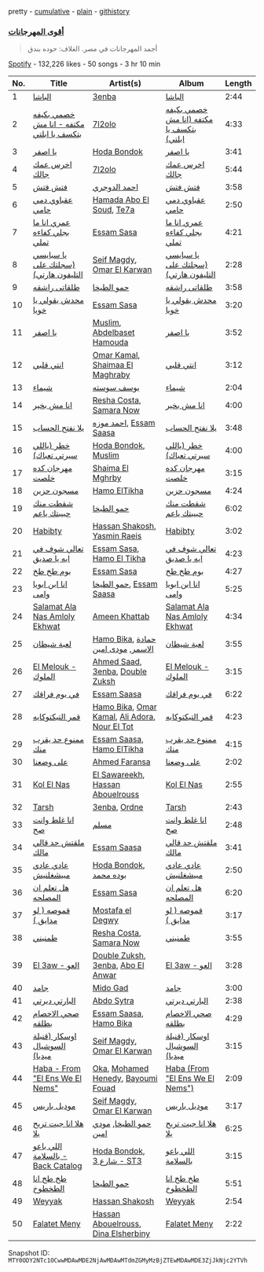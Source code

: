 pretty - [cumulative](/playlists/cumulative/37i9dQZF1DX4qF0846GNk8.md) - [plain](/playlists/plain/37i9dQZF1DX4qF0846GNk8) - [githistory](https://github.githistory.xyz/mackorone/spotify-playlist-archive/blob/main/playlists/plain/37i9dQZF1DX4qF0846GNk8)

### [أقوى المهرجانات](https://open.spotify.com/playlist/37i9dQZF1DX4qF0846GNk8)

> أجمد المهرجانات في مصر\. الغلاف: حوده بندق

[Spotify](https://open.spotify.com/user/spotify) - 132,226 likes - 50 songs - 3 hr 10 min

| No. | Title | Artist(s) | Album | Length |
|---|---|---|---|---|
| 1 | [الباشا](https://open.spotify.com/track/1qh5fjEI0AwX2QikxLwZLi) | [3enba](https://open.spotify.com/artist/4U7K3Xm1CXe5FpBGYUcHUZ) | [الباشا](https://open.spotify.com/album/5f8WADVIGDIr3nrlVATVJl) | 2:44 |
| 2 | [خصمي بكيفه مكتفه \- انا مش بتكسف يا ابلتي](https://open.spotify.com/track/3Kroxt7mnIUfSDFGpWF5yJ) | [7l2olo](https://open.spotify.com/artist/6ZgtIJDAZHRNfnkSZI1oJt) | [خصمي بكيفه مكتفه \(انا مش بتكسف يا ابلتي\)](https://open.spotify.com/album/369scONG77YROb5sy7AnTt) | 4:33 |
| 3 | [يا اصفر](https://open.spotify.com/track/4zYPnTQw16Ep4dEEgvjQTu) | [Hoda Bondok](https://open.spotify.com/artist/3fyqTnSY7KwpOnO6zdHPVH) | [يا اصفر](https://open.spotify.com/album/4enUdXXUFYoWg5I6TlKWE6) | 3:41 |
| 4 | [اخرس عمك جالك](https://open.spotify.com/track/7xY05LQHDQJFxvZrEzStsY) | [7l2olo](https://open.spotify.com/artist/6ZgtIJDAZHRNfnkSZI1oJt) | [اخرس عمك جالك](https://open.spotify.com/album/6FaNLCBZEMml6pu9shmRPc) | 5:44 |
| 5 | [فتش فتش](https://open.spotify.com/track/6xT8RMc5S88Rfs82YZwmXm) | [احمد الدوجري](https://open.spotify.com/artist/4tPw8P1LjszW37cRa0asVA) | [فتش فتش](https://open.spotify.com/album/78b0ANL8qcCLnUr39MK2bt) | 3:58 |
| 6 | [عقباوي دمي حامي](https://open.spotify.com/track/589yxRQaTsgjX23dBtgaIz) | [Hamada Abo El Soud](https://open.spotify.com/artist/46Mk53pIP0buQqvhKNlsAH), [Te7a](https://open.spotify.com/artist/5upPnqjYhTrlCrxCwQqTyC) | [عقباوي دمي حامي](https://open.spotify.com/album/46ThkQd2YDMj6yFH1DZaWE) | 2:50 |
| 7 | [عمري انا ما بجلي كفاءه تملي](https://open.spotify.com/track/18edBOhWy8oHrKYSpxzrgV) | [Essam Sasa](https://open.spotify.com/artist/2KjiHtx0h8tyJXbg8aYRgu) | [عمري انا ما بجلي كفاءه تملي](https://open.spotify.com/album/3ykZCZ4P3JUHOIGT5WdKD2) | 4:21 |
| 8 | [يا سبايسي \(سجلتك على التليفون هارتي\)](https://open.spotify.com/track/5RmuMcCHkMTkos8SdnRohq) | [Seif Magdy](https://open.spotify.com/artist/36QfEZXB5iGSrD0SxwRNkE), [Omar El Karwan](https://open.spotify.com/artist/2Ggdg8zHMqZpLyvlGS41Zr) | [يا سبايسي \(سجلتك على التليفون هارتي\)](https://open.spotify.com/album/7jvcy3vt3Jc5JaBiGS9vJO) | 2:28 |
| 9 | [طلقاتى راشقه](https://open.spotify.com/track/4zMOcP4as07aQl2MY14Raf) | [حمو الطيخا](https://open.spotify.com/artist/5ti8g7X1OG2lGsagt6GB3t) | [طلقاتى راشقه](https://open.spotify.com/album/2l85aOtYtkfIecw0UJDnRW) | 3:58 |
| 10 | [محدش يقولي يا خويا](https://open.spotify.com/track/5WMk2uxBimKwASfmSLW4v6) | [Essam Sasa](https://open.spotify.com/artist/2KjiHtx0h8tyJXbg8aYRgu) | [محدش يقولي يا خويا](https://open.spotify.com/album/4mE3FVSR0PDqA7rodta9Sk) | 3:20 |
| 11 | [يا اصفر](https://open.spotify.com/track/5GGtKquPqPbdlom5OBeLqT) | [Muslim](https://open.spotify.com/artist/63OMTYC88PAsd7ffM3ErQv), [Abdelbaset Hamouda](https://open.spotify.com/artist/214and19aAubWpZFKo7bnv) | [يا اصفر](https://open.spotify.com/album/7ILwar3dYtlYcXn0RNhsdR) | 3:52 |
| 12 | [انتي قلبي](https://open.spotify.com/track/6FFbKaePLzo5jQLof1ZX5K) | [Omar Kamal](https://open.spotify.com/artist/1AxlE5JCJrJzVYa0ywJQqV), [Shaimaa El Maghraby](https://open.spotify.com/artist/2JVy6Z1pDdqDfTtZ03ePE9) | [انتي قلبي](https://open.spotify.com/album/47KtVI2WQJoZXV0EE2e65m) | 3:12 |
| 13 | [شيماء](https://open.spotify.com/track/4neYwcLQvLZ6kEdgF0cicX) | [يوسف سوسته](https://open.spotify.com/artist/5jpOJNLKX0WO5HD5Ku8FiD) | [شيماء](https://open.spotify.com/album/1iyn88en2SMsBTW6JEUMmf) | 2:04 |
| 14 | [انا مش بخير](https://open.spotify.com/track/3Wz60cK5MUiMOnuAWSFlKn) | [Resha Costa](https://open.spotify.com/artist/5VXbENspI2Q0cRiVZ828U8), [Samara Now](https://open.spotify.com/artist/33C02CFofpaWCgYTPD1au0) | [انا مش بخير](https://open.spotify.com/album/5nfgVXfzdSaayA7Zxt5RZ1) | 4:00 |
| 15 | [يلا نفتح الحساب](https://open.spotify.com/track/0KMUn5bRLAYPJQSqIQk1Zf) | [احمد موزه](https://open.spotify.com/artist/7rXpNIZpdGCQIENvuY5jJx), [Essam Saasa](https://open.spotify.com/artist/5NlV2I6zpxnF0hodATO7wG) | [يلا نفتح الحساب](https://open.spotify.com/album/2AWPjLpGszbfWgmYlBHKHf) | 3:48 |
| 16 | [خطر \(ياللي سيرتي تعباك\)](https://open.spotify.com/track/1C6pNXiVfcKO49JttTv0xJ) | [Hoda Bondok](https://open.spotify.com/artist/3fyqTnSY7KwpOnO6zdHPVH), [Muslim](https://open.spotify.com/artist/63OMTYC88PAsd7ffM3ErQv) | [خطر \(ياللي سيرتي تعباك\)](https://open.spotify.com/album/6nXBRUkDo8ttEm2DItn3sY) | 4:00 |
| 17 | [مهرجان كده خلصت](https://open.spotify.com/track/6CvFpZn8hZQsjZg8e38pSM) | [Shaima El Mghrby](https://open.spotify.com/artist/4ISuS0WVMBbemeaLxNSszD) | [مهرجان كده خلصت](https://open.spotify.com/album/5HImvzUJHxV4n2mBBTUSrT) | 3:15 |
| 18 | [مسجون حزين](https://open.spotify.com/track/0TxEBrs9Py9uOxwOSYBROV) | [Hamo ElTikha](https://open.spotify.com/artist/1j6Pf2MLM2G87CSAWK78V7) | [مسجون حزين](https://open.spotify.com/album/5bCHHycTY8di9iZoGO6hYI) | 4:24 |
| 19 | [شقطت منك حبيبتك ياعم](https://open.spotify.com/track/1BApx7glGPbKRZ4Tqomd2f) | [حمو الطيخا](https://open.spotify.com/artist/5ti8g7X1OG2lGsagt6GB3t) | [شقطت منك حبيبتك ياعم](https://open.spotify.com/album/7qWys684xM31U3iRKfQKyl) | 6:02 |
| 20 | [Habibty](https://open.spotify.com/track/4gyUv9zQnSbqhA5uqqgZQz) | [Hassan Shakosh](https://open.spotify.com/artist/62IUrFqq28x2SbRdzm9sQt), [Yasmin Raeis](https://open.spotify.com/artist/3BHCg4qPGBjwAQ4RsyofzK) | [Habibty](https://open.spotify.com/album/327BgIzYKfPFrDCabCikQU) | 3:02 |
| 21 | [تعالي شوف في ايه يا صديق](https://open.spotify.com/track/189eXZnM4jAIVST0ESW7UC) | [Essam Sasa](https://open.spotify.com/artist/2KjiHtx0h8tyJXbg8aYRgu), [Hamo El Tikha](https://open.spotify.com/artist/4sdlH0LsKi46VZpApChqZM) | [تعالي شوف في ايه يا صديق](https://open.spotify.com/album/3CO40kFO1xDPRxnBq3416a) | 4:23 |
| 22 | [بوم طخ طخ](https://open.spotify.com/track/5vIONI8kvsS4S6ogssrCNG) | [Essam Sasa](https://open.spotify.com/artist/2KjiHtx0h8tyJXbg8aYRgu) | [بوم طخ طخ](https://open.spotify.com/album/0vvArbnHsNg0TfVDzqNJyu) | 4:27 |
| 23 | [انا ابن ابويا وامى](https://open.spotify.com/track/3QYMACVt8nWKbhUSeIIG9O) | [حمو الطيخا](https://open.spotify.com/artist/5ti8g7X1OG2lGsagt6GB3t), [Essam Saasa](https://open.spotify.com/artist/5NlV2I6zpxnF0hodATO7wG) | [انا ابن ابويا وامى](https://open.spotify.com/album/20XKmOhwuqBTNeJumwYqv1) | 5:25 |
| 24 | [Salamat Ala Nas Amloly Ekhwat](https://open.spotify.com/track/6ZfkjaM4KONGaRkCLpHKfD) | [Ameen Khattab](https://open.spotify.com/artist/15EdXJSvJSrjOGXsIimK0d) | [Salamat Ala Nas Amloly Ekhwat](https://open.spotify.com/album/3Ou7kxBQqBBdxQHMXLFGgL) | 4:34 |
| 25 | [لعبة شيطان](https://open.spotify.com/track/7IyjPiblGU4K3drFcYJ8NF) | [Hamo Bika](https://open.spotify.com/artist/054D7n62qxjhkfcBZhdRSI), [حمادة الاسمر](https://open.spotify.com/artist/5LsL02cuu57lW7AOmvO3ps), [مودى امين](https://open.spotify.com/artist/7Ejmt0gVeRtQ5CLaTkd8bv) | [لعبة شيطان](https://open.spotify.com/album/3m5miPVgYM3zHo4gHOuLsf) | 3:55 |
| 26 | [El Melouk \- الملوك](https://open.spotify.com/track/04vHPXVGnb51q13NBoW22W) | [Ahmed Saad](https://open.spotify.com/artist/5D2ui1KD49TfyCDb35zf5V), [3enba](https://open.spotify.com/artist/4U7K3Xm1CXe5FpBGYUcHUZ), [Double Zuksh](https://open.spotify.com/artist/02T4vKIGje48LHpXmJoEwo) | [El Melouk \- الملوك](https://open.spotify.com/album/3eMTz433EZ3pEHtszeiIL2) | 3:15 |
| 27 | [في يوم فراقك](https://open.spotify.com/track/4zEqPTikQAUACfHrDRa41K) | [Essam Saasa](https://open.spotify.com/artist/5NlV2I6zpxnF0hodATO7wG) | [في يوم فراقك](https://open.spotify.com/album/4BmrULEvTzmhuoYQgMPDPW) | 6:22 |
| 28 | [قمر التيكتوكايه](https://open.spotify.com/track/4hqilOlBqh1gM1MJ6y7VUa) | [Hamo Bika](https://open.spotify.com/artist/054D7n62qxjhkfcBZhdRSI), [Omar Kamal](https://open.spotify.com/artist/1AxlE5JCJrJzVYa0ywJQqV), [Ali Adora](https://open.spotify.com/artist/1YBCglSx16gpk34ayxU5Dp), [Nour El Tot](https://open.spotify.com/artist/1SfTMO63F7PCdKmBQao1kq) | [قمر التيكتوكايه](https://open.spotify.com/album/5NWO8i853mA4oyHwwzCfgs) | 4:23 |
| 29 | [ممنوع حد يقرب منك](https://open.spotify.com/track/746Q5YMgrPz2tLACl93ZPl) | [Essam Saasa](https://open.spotify.com/artist/5NlV2I6zpxnF0hodATO7wG), [Hamo ElTikha](https://open.spotify.com/artist/1j6Pf2MLM2G87CSAWK78V7) | [ممنوع حد يقرب منك](https://open.spotify.com/album/2gNEIBS4gLkGKlZuzDDwZx) | 4:15 |
| 30 | [على وضعنا](https://open.spotify.com/track/5sb9l21Adj5wafYN0U2eo7) | [Ahmed Faransa](https://open.spotify.com/artist/4edzZOS8Fd330sVuzn8D6q) | [على وضعنا](https://open.spotify.com/album/1etJ2v9Joi2EyIjZqQDNJo) | 2:02 |
| 31 | [Kol El Nas](https://open.spotify.com/track/6GjW5aqVmn2mIHdMiWn8sR) | [El Sawareekh](https://open.spotify.com/artist/5rNrRYsRVaRJDQhA1PEC6t), [Hassan Abouelrouss](https://open.spotify.com/artist/7xwMn1tewzj0idd87bXpQm) | [Kol El Nas](https://open.spotify.com/album/5G6eYqkydwunUSmbRqk5gv) | 2:55 |
| 32 | [Tarsh](https://open.spotify.com/track/5iuZ87tYtYAfd4VkuzN4Zl) | [3enba](https://open.spotify.com/artist/4U7K3Xm1CXe5FpBGYUcHUZ), [Ordne](https://open.spotify.com/artist/6eEgtjJ64JAlgjqyBPzkqH) | [Tarsh](https://open.spotify.com/album/30watsIksrxiSzUcTLC1FE) | 2:43 |
| 33 | [انا غلط وانت صح](https://open.spotify.com/track/1kLxQJLEyMXdy3RFj5x9Lh) | [مسلم](https://open.spotify.com/artist/3T3MXGyT0JUhh8QiW7X2Ha) | [انا غلط وانت صح](https://open.spotify.com/album/5Z2jCHB5aj0SP0ZiC86xS9) | 2:48 |
| 34 | [ملقتش حد قالي مالك](https://open.spotify.com/track/2rJ6FZ0LQjHCxg0Pi8B4Vl) | [Essam Saasa](https://open.spotify.com/artist/5NlV2I6zpxnF0hodATO7wG) | [ملقتش حد قالي مالك](https://open.spotify.com/album/6DTMAHdk6AOs4sdKLLOyNi) | 3:41 |
| 35 | [عادي عادي مبيشغلنيش](https://open.spotify.com/track/24JteCymkDnedpSDPCjLCR) | [Hoda Bondok](https://open.spotify.com/artist/3fyqTnSY7KwpOnO6zdHPVH), [بوده محمد](https://open.spotify.com/artist/1RqbnHZJu6fkerAn262p31) | [عادي عادي مبيشغلنيش](https://open.spotify.com/album/2EhOx2z4MHnBhjFlf6D2Q0) | 2:50 |
| 36 | [هل تعلم ان المصلحه](https://open.spotify.com/track/4dbEBMii9RAuklJe8QQu6i) | [Essam Sasa](https://open.spotify.com/artist/2KjiHtx0h8tyJXbg8aYRgu) | [هل تعلم ان المصلحه](https://open.spotify.com/album/08D2FBmma4ZQWHICYpqywb) | 6:20 |
| 37 | [قموصه \( لو مدايق \)](https://open.spotify.com/track/3PZuWYrm3p78Sx96HNWusd) | [Mostafa el Degwy](https://open.spotify.com/artist/58Aady92Ax4EADOATwDJWC) | [قموصه \( لو مدايق \)](https://open.spotify.com/album/58agffHGyi4ojubltavq6Z) | 3:17 |
| 38 | [طمنيني](https://open.spotify.com/track/1LBnLlVug13kIthC9VtMcJ) | [Resha Costa](https://open.spotify.com/artist/5VXbENspI2Q0cRiVZ828U8), [Samara Now](https://open.spotify.com/artist/33C02CFofpaWCgYTPD1au0) | [طمنيني](https://open.spotify.com/album/3wnNwOBfnZhl6CZ8NtEzc9) | 3:55 |
| 39 | [El 3aw \- العو](https://open.spotify.com/track/3yCO77szbEBiah3kTM70QM) | [Double Zuksh](https://open.spotify.com/artist/02T4vKIGje48LHpXmJoEwo), [3enba](https://open.spotify.com/artist/4U7K3Xm1CXe5FpBGYUcHUZ), [Abo El Anwar](https://open.spotify.com/artist/2H6XYL9D5Z3ErkxCD0gmD6) | [El 3aw \- العو](https://open.spotify.com/album/7pduZbuDZ53U3jeDTYJQej) | 3:28 |
| 40 | [جامد](https://open.spotify.com/track/7dhkgivsendkxVgtB9zZo6) | [Mido Gad](https://open.spotify.com/artist/6ZcugQ1o2uf7lkFEage28f) | [جامد](https://open.spotify.com/album/50Bc0tbgEIIQ1imsPKeZkO) | 3:00 |
| 41 | [البارتي ديرتي](https://open.spotify.com/track/0NAM1l5YnUEJvKqC8pZDF4) | [Abdo Sytra](https://open.spotify.com/artist/5MeN7kXMYIcFgmP1yZdKIz) | [البارتي ديرتي](https://open.spotify.com/album/3BOUO7WfdhslWwmxX8wZ8A) | 2:38 |
| 42 | [صحي الاخصام بطلقه](https://open.spotify.com/track/3m8UZ8AmSXJtHWeQnvXWXs) | [Essam Saasa](https://open.spotify.com/artist/5NlV2I6zpxnF0hodATO7wG), [Hamo Bika](https://open.spotify.com/artist/054D7n62qxjhkfcBZhdRSI) | [صحي الاخصام بطلقه](https://open.spotify.com/album/383dd0IEiY5nmbSVSGbE7m) | 4:29 |
| 43 | [اوسكار \(قنبلة السوشيال ميديا\)](https://open.spotify.com/track/1l4FdHo3SVXuKAzuJdqYZ1) | [Seif Magdy](https://open.spotify.com/artist/36QfEZXB5iGSrD0SxwRNkE), [Omar El Karwan](https://open.spotify.com/artist/2Ggdg8zHMqZpLyvlGS41Zr) | [اوسكار \(قنبلة السوشيال ميديا\)](https://open.spotify.com/album/6hBowQhPmpXID1e4oncCDZ) | 3:15 |
| 44 | [Haba \- From "El Ens We El Nems"](https://open.spotify.com/track/0n1LXkgsl43HZiEhWcecrU) | [Oka](https://open.spotify.com/artist/0jSsCsmHAH0cKT5iBwUoX7), [Mohamed Henedy](https://open.spotify.com/artist/4ZSvWphIYMmGOK87HkP6pd), [Bayoumi Fouad](https://open.spotify.com/artist/3UpvJjbwwaaKl8SxrsMqqF) | [Haba \(From "El Ens We El Nems"\)](https://open.spotify.com/album/4ls5O9WVGuN43XlaD2Ofr3) | 2:09 |
| 45 | [موديل باريس](https://open.spotify.com/track/1ezuOtgC76D3bRaDhrqu3S) | [Seif Magdy](https://open.spotify.com/artist/36QfEZXB5iGSrD0SxwRNkE), [Omar El Karwan](https://open.spotify.com/artist/2Ggdg8zHMqZpLyvlGS41Zr) | [موديل باريس](https://open.spotify.com/album/28rAKLhpEsCkz1A5nK02NG) | 3:17 |
| 46 | [هلا انا جيت تريح يلا](https://open.spotify.com/track/4qE4iUKv7mH6mdpsiBJSko) | [حمو الطيخا](https://open.spotify.com/artist/5ti8g7X1OG2lGsagt6GB3t), [مودي امين](https://open.spotify.com/artist/5KyjLQ01zRYXx6wLuiM8gI) | [هلا انا جيت تريح يلا](https://open.spotify.com/album/7LgRSY8OKHAGmejreFPGwz) | 6:25 |
| 47 | [اللي باعو بالسلامة \- Back Catalog](https://open.spotify.com/track/4UMvvZ7769yVSV7U0t8idv) | [Hoda Bondok](https://open.spotify.com/artist/3fyqTnSY7KwpOnO6zdHPVH), [شارع 3 \- ST3](https://open.spotify.com/artist/6ho7BWPqO3FmLyfJw3rnbo) | [اللي باعو بالسلامة](https://open.spotify.com/album/5CSZhvBiT1PXnbp0xxV4V8) | 3:15 |
| 48 | [طخ طخ انا الطخطوخ](https://open.spotify.com/track/3smY1fF2RinJwhaxGToDSh) | [حمو الطيخا](https://open.spotify.com/artist/5ti8g7X1OG2lGsagt6GB3t) | [طخ طخ انا الطخطوخ](https://open.spotify.com/album/64o8RrttINtiwfUcCXMMMv) | 5:51 |
| 49 | [Weyyak](https://open.spotify.com/track/1hCT1bsFmcuqi9HRP1ilf0) | [Hassan Shakosh](https://open.spotify.com/artist/62IUrFqq28x2SbRdzm9sQt) | [Weyyak](https://open.spotify.com/album/4Hy7xGPu9rQ3qSv6dWNrym) | 2:54 |
| 50 | [Falatet Meny](https://open.spotify.com/track/0MMxozXjLBkQFqOPuUEPwG) | [Hassan Abouelrouss](https://open.spotify.com/artist/7xwMn1tewzj0idd87bXpQm), [Dina Elsherbiny](https://open.spotify.com/artist/6QYfR1A8MLd3ZsqRz6y2Kd) | [Falatet Meny](https://open.spotify.com/album/1agL1E9aXaPcwxDnI6oe5x) | 2:22 |

Snapshot ID: `MTY0ODY2NTc1OCwwMDAwMDE2NjAwMDAwMTdmZGMyMzBjZTEwMDAwMDE3ZjJkNjc2YTVh`
